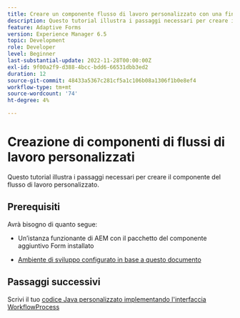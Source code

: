 ```yaml
---
title: Creare un componente flusso di lavoro personalizzato con una finestra di dialogo
description: Questo tutorial illustra i passaggi necessari per creare il componente del flusso di lavoro personalizzato.
feature: Adaptive Forms
version: Experience Manager 6.5
topic: Development
role: Developer
level: Beginner
last-substantial-update: 2022-11-28T00:00:00Z
exl-id: 9f00a2f9-d388-4bcc-bdd6-66531dbb3ed2
duration: 12
source-git-commit: 48433a5367c281cf5a1c106b08a1306f1b0e8ef4
workflow-type: tm+mt
source-wordcount: '74'
ht-degree: 4%

---
```


# Creazione di componenti di flussi di lavoro personalizzati

Questo tutorial illustra i passaggi necessari per creare il componente del flusso di lavoro personalizzato.

## Prerequisiti

Avrà bisogno di quanto segue:

* Un’istanza funzionante di AEM con il pacchetto del componente aggiuntivo Form installato

* [Ambiente di sviluppo configurato in base a questo documento](https://experienceleague.adobe.com/docs/experience-manager-learn/forms/creating-your-first-osgi-bundle/create-your-first-osgi-bundle.html)

## Passaggi successivi

Scrivi il tuo [codice Java personalizzato implementando l&#39;interfaccia WorkflowProcess](./custom-process-step-aem-workflow.md)
